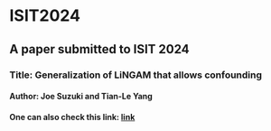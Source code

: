 # ISIT2024  
## A paper submitted to ISIT 2024  
### Title: Generalization of LiNGAM that allows confounding  
#### Author: Joe Suzuki and Tian-Le Yang
#### One can also check this link: [link](http://arxiv.org/abs/2401.16661)
